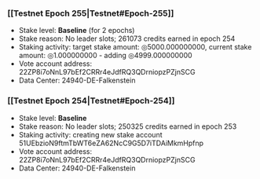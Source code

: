 ### [[Testnet Epoch 255|Testnet#Epoch-255]]
* Stake level: **Baseline** (for 2 epochs)
* Stake reason: No leader slots; 261073 credits earned in epoch 254
* Staking activity: target stake amount: ◎5000.000000000, current stake amount: ◎1.000000000 - adding ◎4999.000000000
* Vote account address: 22ZP8i7oNnL97bEf2CRRr4eJdfRQ3QDrniopzPZjnSCG
* Data Center: 24940-DE-Falkenstein
### [[Testnet Epoch 254|Testnet#Epoch-254]]
* Stake level: **Baseline**
* Stake reason: No leader slots; 250325 credits earned in epoch 253
* Staking activity: creating new stake account 51UEbzioN9ftmTbWT6eZA62NcC9G5D7iTDAiMkmHpfnp
* Vote account address: 22ZP8i7oNnL97bEf2CRRr4eJdfRQ3QDrniopzPZjnSCG
* Data Center: 24940-DE-Falkenstein